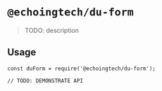 # `@echoingtech/du-form`

> TODO: description

## Usage

```
const duForm = require('@echoingtech/du-form');

// TODO: DEMONSTRATE API
```
